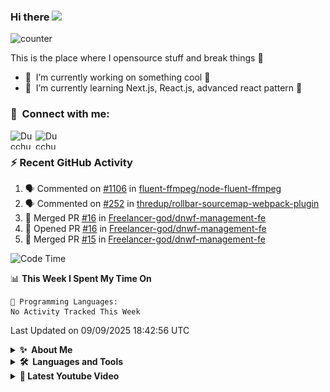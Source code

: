 ### Hi there <img src="https://media.giphy.com/media/hvRJCLFzcasrR4ia7z/giphy.gif" width=25>

![counter](https://enw1qku56qiqbo4.m.pipedream.net)

This is the place where I opensource stuff and break things 🐧

- 🐧 &nbsp;I’m currently working on something cool 🐧
- 🐧 &nbsp;I’m currently learning Next.js, React.js, advanced react pattern 🐧



### 🔗 &nbsp;Connect with me:

[<img align="left" alt="Ducchuy | YouTube" height="30" width="40" src="https://raw.githubusercontent.com/rahuldkjain/github-profile-readme-generator/master/src/images/icons/Social/youtube.svg" />][youtube]
[<img align="left" alt="Ducchuy | facebook" height="30" width="40" src="https://raw.githubusercontent.com/rahuldkjain/github-profile-readme-generator/master/src/images/icons/Social/facebook.svg" />][facebook]

<br />

### :zap: Recent GitHub Activity

  <!--START_SECTION:activity-->
1. 🗣 Commented on [#1106](https://github.com/fluent-ffmpeg/node-fluent-ffmpeg/issues/1106#issuecomment-2664437449) in [fluent-ffmpeg/node-fluent-ffmpeg](https://github.com/fluent-ffmpeg/node-fluent-ffmpeg)
2. 🗣 Commented on [#252](https://github.com/thredup/rollbar-sourcemap-webpack-plugin/issues/252#issuecomment-2655667423) in [thredup/rollbar-sourcemap-webpack-plugin](https://github.com/thredup/rollbar-sourcemap-webpack-plugin)
3. 🎉 Merged PR [#16](https://github.com/Freelancer-god/dnwf-management-fe/pull/16) in [Freelancer-god/dnwf-management-fe](https://github.com/Freelancer-god/dnwf-management-fe)
4. 💪 Opened PR [#16](https://github.com/Freelancer-god/dnwf-management-fe/pull/16) in [Freelancer-god/dnwf-management-fe](https://github.com/Freelancer-god/dnwf-management-fe)
5. 🎉 Merged PR [#15](https://github.com/Freelancer-god/dnwf-management-fe/pull/15) in [Freelancer-god/dnwf-management-fe](https://github.com/Freelancer-god/dnwf-management-fe)
  <!--END_SECTION:activity-->
 
 <!--START_SECTION:waka-->
![Code Time](http://img.shields.io/badge/Code%20Time-703%20hrs%2040%20mins-blue)

📊 **This Week I Spent My Time On** 

```text
💬 Programming Languages: 
No Activity Tracked This Week
```


 Last Updated on 09/09/2025 18:42:56 UTC
<!--END_SECTION:waka-->



<details>
  <summary><b>✨&nbsp;&nbsp;About&nbsp;Me</b></summary>
  <br/>

  I am a Student. 🐧

  **MY Project**
  
  All of my projects are released as open-source on GitHub, this includes some of my GitHub trending projects:
  - [Comic website](https://github.com/onggiabayluon/comic-node-docker) - My first project using nodejs mongodb docker.
  - [Hotel website](https://github.com/onggiabayluon/quanlikhachsan) - School project using python mysql.
  - [and many more &nbsp; ⏩](https://github.com/onggiabayluon?tab=repositories) 
</details>

<details>
  <summary><b>🛠️&nbsp;&nbsp;Languages&nbsp;and&nbsp;Tools</b></summary>
  <br/>
  <p align="left"><a href="https://nodejs.org" target="_blank"> <img src="https://raw.githubusercontent.com/devicons/devicon/master/icons/nodejs/nodejs-original-wordmark.svg" alt="nodejs" width="40"/> </a>
  <a href="https://www.mongodb.com/" target="_blank"> <img src="https://raw.githubusercontent.com/devicons/devicon/master/icons/mongodb/mongodb-original-wordmark.svg" alt="mongodb" width="40"/> </a>
  <a href="https://expressjs.com" target="_blank"> <img src="https://raw.githubusercontent.com/devicons/devicon/master/icons/express/express-original-wordmark.svg" alt="express" width="40"/> </a>
  <a href="https://www.docker.com/" target="_blank"> <img src="https://raw.githubusercontent.com/devicons/devicon/master/icons/docker/docker-original-wordmark.svg" alt="docker" width="40"/> </a>
  <a href="https://www.python.org" target="_blank"> <img src="https://raw.githubusercontent.com/devicons/devicon/master/icons/python/python-original.svg" alt="python" width="40"/> </a>
  <a href="https://www.mysql.com/" target="_blank"> <img src="https://raw.githubusercontent.com/devicons/devicon/master/icons/mysql/mysql-original-wordmark.svg" alt="mysql" width="40"/> </a></p>
</details>

<details>
  <summary><b>🎥 Latest Youtube Video</b></summary>
  <br />
  
  <!-- BLOG-POST-LIST:START -->
- [Seele at home](https://www.youtube.com/watch?v=Srqs33bdoPM)
- [Goodnight Android Wallpaper setup | Redmi K50 Miui 14](https://www.youtube.com/shorts/zLwkkq2siIU)
- [Sabertooth Tiger actually paid off &lpar;Super Auto Pets&rpar; #shorts](https://www.youtube.com/shorts/I3j0eVHOOmo)
- [Tank Mage build | Cult Leader Boss Fight &lpar;Stoneshard&rpar;](https://www.youtube.com/watch?v=OOsMvxEWaFU)
<!-- BLOG-POST-LIST:END -->
  
</details>

[facebook]: https://www.facebook.com/ducchuy123
[youtube]: https://www.youtube.com/channel/UCN-ZLyAreoGPC5rT4vj7aCw

